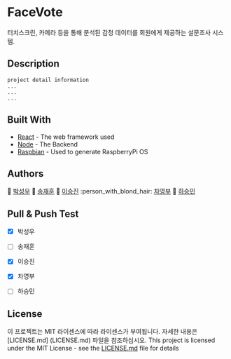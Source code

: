 # FaceVote

터치스크린, 카메라 등을 통해 분석된 감정 데이터를 회원에게 제공하는 설문조사 시스템.  


## Description
```
project detail information
...
...
...
```
## Built With

* [React](https://react-cn.github.io/react/docs/getting-started.html) - The web framework used
* [Node](https://nodejs.org/ko/about/) - The Backend
* [Raspbian](https://www.raspberrypi.org/) - Used to generate RaspberryPi OS

## Authors
:man: [박성우](https://github.com/koco0371)
:boy: [송재훈](https://github.com/samsong94)
:man: [이승진](https://github.com/lsjboy93)
:person_with_blond_hair: [차영부](https://github.com/kennycha)
:woman: [하승민](https://github.com/Seung-minnn)

## Pull & Push Test

- [x] 박성우

- [ ] 송재훈
- [x] 이승진
- [x] 차영부
- [ ] 하승민

## License

이 프로젝트는 MIT 라이센스에 따라 라이센스가 부여됩니다. 자세한 내용은 [LICENSE.md] (LICENSE.md) 파일을 참조하십시오.
This project is licensed under the MIT License - see the [LICENSE.md](LICENSE.md) file for details


